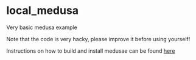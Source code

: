 # local_medusa
Very basic medusa example  

Note that the code is very hacky, please improve it before using yourself!

Instructions on how to build and install medusae can be found [here](https://nadekobot.readthedocs.io/en/latest/medusa/creating-a-medusa#build-it)
